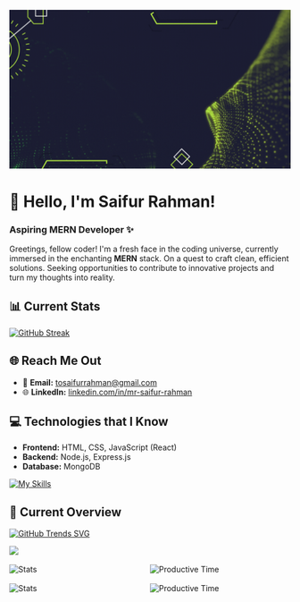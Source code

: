 <p align="center">
  <img src="./banner.gif" alt="Alt Text" style="max-width: 100%; height: auto;">
</p>


# 👋 Hello, I'm Saifur Rahman!

### Aspiring MERN Developer ✨

Greetings, fellow coder! I'm a fresh face in the coding universe, currently immersed in the enchanting <strong>MERN</strong> stack. On a quest to craft clean, efficient solutions. Seeking opportunities to contribute to innovative projects and turn my thoughts into reality.

## 📊 Current Stats

[![GitHub Streak](https://github-readme-streak-stats.herokuapp.com?user=sifurr&theme=javascript&background=45%2C14B3EB%2CF7DF1E)](https://git.io/streak-stats)

## 🌐 Reach Me Out

- 📧 **Email:** [tosaifurrahman@gmail.com](mailto:tosaifurrahman@gmail.com)
- 🌐 **LinkedIn:** [linkedin.com/in/mr-saifur-rahman](https://www.linkedin.com/in/mr-saifur-rahman)

## 💻 Technologies that I Know

- **Frontend:** HTML, CSS, JavaScript (React)
- **Backend:** Node.js, Express.js
- **Database:** MongoDB

[![My Skills](https://skillicons.dev/icons?i=html,css,tailwind,javascript,react,nodejs,mongodb,firebase,postman,linux,cpp&theme=light)](https://skillicons.dev)

## 🚀 Current Overview

[![GitHub Trends SVG](https://api.githubtrends.io/user/svg/sifurr/repos?time_range=one_year&include_private=True&group=private&loc_metric=changed&theme=bright_lights)](https://githubtrends.io)


![](http://github-profile-summary-cards.vercel.app/api/cards/profile-details?username=sifurr&theme=yeblu)


<div style="display:flex; justify-content: space-between;">
    <img src="http://github-profile-summary-cards.vercel.app/api/cards/repos-per-language?username=sifurr&theme=yeblu" alt="Stats" width="50%"/>
    <img src="http://github-profile-summary-cards.vercel.app/api/cards/most-commit-language?username=sifurr&theme=yeblu" alt="Productive Time" width="50%"/>
</div>

<br />

<div style="display:flex; justify-content: space-between;">
    <img src="http://github-profile-summary-cards.vercel.app/api/cards/stats?username=sifurr&theme=yeblu" alt="Stats" width="50%"/>
    <img src="http://github-profile-summary-cards.vercel.app/api/cards/productive-time?username=sifurr&theme=yeblu&utcOffset=6" alt="Productive Time" width="50%"/>
</div>

